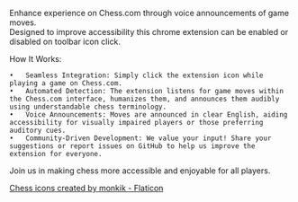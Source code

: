 Enhance experience on Chess.com through voice announcements of game moves.  
Designed to improve accessibility this chrome extension can be enabled or disabled on toolbar icon click.

How It Works:

	•	Seamless Integration: Simply click the extension icon while playing a game on Chess.com.
	•	Automated Detection: The extension listens for game moves within the Chess.com interface, humanizes them, and announces them audibly using understandable chess terminology.
	•	Voice Announcements: Moves are announced in clear English, aiding accessibility for visually impaired players or those preferring auditory cues.
	•	Community-Driven Development: We value your input! Share your suggestions or report issues on GitHub to help us improve the extension for everyone.

Join us in making chess more accessible and enjoyable for all players.

<a href="https://www.flaticon.com/free-icons/chess" title="chess icons">Chess icons created by monkik - Flaticon</a>
